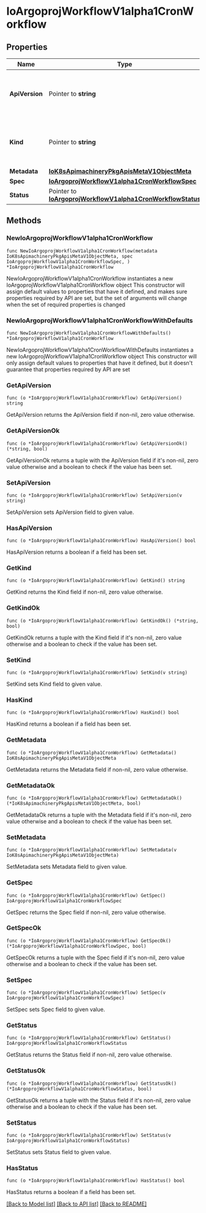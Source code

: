 # IoArgoprojWorkflowV1alpha1CronWorkflow

## Properties

Name | Type | Description | Notes
------------ | ------------- | ------------- | -------------
**ApiVersion** | Pointer to **string** | APIVersion defines the versioned schema of this representation of an object. Servers should convert recognized schemas to the latest internal value, and may reject unrecognized values. More info: https://git.io.k8s.community/contributors/devel/sig-architecture/api-conventions.md#resources | [optional] 
**Kind** | Pointer to **string** | Kind is a string value representing the REST resource this object represents. Servers may infer this from the endpoint the client submits requests to. Cannot be updated. In CamelCase. More info: https://git.io.k8s.community/contributors/devel/sig-architecture/api-conventions.md#types-kinds | [optional] 
**Metadata** | [**IoK8sApimachineryPkgApisMetaV1ObjectMeta**](IoK8sApimachineryPkgApisMetaV1ObjectMeta.md) |  | 
**Spec** | [**IoArgoprojWorkflowV1alpha1CronWorkflowSpec**](IoArgoprojWorkflowV1alpha1CronWorkflowSpec.md) |  | 
**Status** | Pointer to [**IoArgoprojWorkflowV1alpha1CronWorkflowStatus**](IoArgoprojWorkflowV1alpha1CronWorkflowStatus.md) |  | [optional] 

## Methods

### NewIoArgoprojWorkflowV1alpha1CronWorkflow

`func NewIoArgoprojWorkflowV1alpha1CronWorkflow(metadata IoK8sApimachineryPkgApisMetaV1ObjectMeta, spec IoArgoprojWorkflowV1alpha1CronWorkflowSpec, ) *IoArgoprojWorkflowV1alpha1CronWorkflow`

NewIoArgoprojWorkflowV1alpha1CronWorkflow instantiates a new IoArgoprojWorkflowV1alpha1CronWorkflow object
This constructor will assign default values to properties that have it defined,
and makes sure properties required by API are set, but the set of arguments
will change when the set of required properties is changed

### NewIoArgoprojWorkflowV1alpha1CronWorkflowWithDefaults

`func NewIoArgoprojWorkflowV1alpha1CronWorkflowWithDefaults() *IoArgoprojWorkflowV1alpha1CronWorkflow`

NewIoArgoprojWorkflowV1alpha1CronWorkflowWithDefaults instantiates a new IoArgoprojWorkflowV1alpha1CronWorkflow object
This constructor will only assign default values to properties that have it defined,
but it doesn't guarantee that properties required by API are set

### GetApiVersion

`func (o *IoArgoprojWorkflowV1alpha1CronWorkflow) GetApiVersion() string`

GetApiVersion returns the ApiVersion field if non-nil, zero value otherwise.

### GetApiVersionOk

`func (o *IoArgoprojWorkflowV1alpha1CronWorkflow) GetApiVersionOk() (*string, bool)`

GetApiVersionOk returns a tuple with the ApiVersion field if it's non-nil, zero value otherwise
and a boolean to check if the value has been set.

### SetApiVersion

`func (o *IoArgoprojWorkflowV1alpha1CronWorkflow) SetApiVersion(v string)`

SetApiVersion sets ApiVersion field to given value.

### HasApiVersion

`func (o *IoArgoprojWorkflowV1alpha1CronWorkflow) HasApiVersion() bool`

HasApiVersion returns a boolean if a field has been set.

### GetKind

`func (o *IoArgoprojWorkflowV1alpha1CronWorkflow) GetKind() string`

GetKind returns the Kind field if non-nil, zero value otherwise.

### GetKindOk

`func (o *IoArgoprojWorkflowV1alpha1CronWorkflow) GetKindOk() (*string, bool)`

GetKindOk returns a tuple with the Kind field if it's non-nil, zero value otherwise
and a boolean to check if the value has been set.

### SetKind

`func (o *IoArgoprojWorkflowV1alpha1CronWorkflow) SetKind(v string)`

SetKind sets Kind field to given value.

### HasKind

`func (o *IoArgoprojWorkflowV1alpha1CronWorkflow) HasKind() bool`

HasKind returns a boolean if a field has been set.

### GetMetadata

`func (o *IoArgoprojWorkflowV1alpha1CronWorkflow) GetMetadata() IoK8sApimachineryPkgApisMetaV1ObjectMeta`

GetMetadata returns the Metadata field if non-nil, zero value otherwise.

### GetMetadataOk

`func (o *IoArgoprojWorkflowV1alpha1CronWorkflow) GetMetadataOk() (*IoK8sApimachineryPkgApisMetaV1ObjectMeta, bool)`

GetMetadataOk returns a tuple with the Metadata field if it's non-nil, zero value otherwise
and a boolean to check if the value has been set.

### SetMetadata

`func (o *IoArgoprojWorkflowV1alpha1CronWorkflow) SetMetadata(v IoK8sApimachineryPkgApisMetaV1ObjectMeta)`

SetMetadata sets Metadata field to given value.


### GetSpec

`func (o *IoArgoprojWorkflowV1alpha1CronWorkflow) GetSpec() IoArgoprojWorkflowV1alpha1CronWorkflowSpec`

GetSpec returns the Spec field if non-nil, zero value otherwise.

### GetSpecOk

`func (o *IoArgoprojWorkflowV1alpha1CronWorkflow) GetSpecOk() (*IoArgoprojWorkflowV1alpha1CronWorkflowSpec, bool)`

GetSpecOk returns a tuple with the Spec field if it's non-nil, zero value otherwise
and a boolean to check if the value has been set.

### SetSpec

`func (o *IoArgoprojWorkflowV1alpha1CronWorkflow) SetSpec(v IoArgoprojWorkflowV1alpha1CronWorkflowSpec)`

SetSpec sets Spec field to given value.


### GetStatus

`func (o *IoArgoprojWorkflowV1alpha1CronWorkflow) GetStatus() IoArgoprojWorkflowV1alpha1CronWorkflowStatus`

GetStatus returns the Status field if non-nil, zero value otherwise.

### GetStatusOk

`func (o *IoArgoprojWorkflowV1alpha1CronWorkflow) GetStatusOk() (*IoArgoprojWorkflowV1alpha1CronWorkflowStatus, bool)`

GetStatusOk returns a tuple with the Status field if it's non-nil, zero value otherwise
and a boolean to check if the value has been set.

### SetStatus

`func (o *IoArgoprojWorkflowV1alpha1CronWorkflow) SetStatus(v IoArgoprojWorkflowV1alpha1CronWorkflowStatus)`

SetStatus sets Status field to given value.

### HasStatus

`func (o *IoArgoprojWorkflowV1alpha1CronWorkflow) HasStatus() bool`

HasStatus returns a boolean if a field has been set.


[[Back to Model list]](../README.md#documentation-for-models) [[Back to API list]](../README.md#documentation-for-api-endpoints) [[Back to README]](../README.md)


